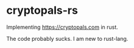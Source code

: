 # cryptopals-rs

Implementing https://cryptopals.com in rust.

The code probably sucks. I am new to rust-lang.
